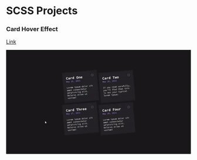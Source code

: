 # SCSS Projects
### Card Hover Effect


<a href="https://github.com/oguzhanuyanik-sr/scss-projects/tree/main/src/card-hover-effect">Link</a>

<a href="https://github.com/oguzhanuyanik-sr/scss-projects/tree/main/src/card-hover-effect"><img src="https://github.com/oguzhanuyanik-sr/scss-projects/blob/main/src/card-hover-effect/screenshot.gif" /></a>
